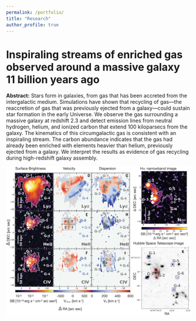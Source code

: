 ```yaml
---
permalink: /portfolio/
title: "Research"
author_profile: true
---
```


Inspiraling streams of enriched gas observed around a massive galaxy 11 billion years ago
====

**Abstract:** Stars form in galaxies, from gas that has been accreted from the intergalactic medium. Simulations have shown that recycling of gas—the reaccretion of gas that was previously ejected from a galaxy—could sustain star formation in the early Universe. We observe the gas surrounding a massive galaxy at redshift 2.3 and detect emission lines from neutral hydrogen, helium, and ionized carbon that extend 100 kiloparsecs from the galaxy. The kinematics of this circumgalactic gas is consistent with an inspiraling stream. The carbon abundance indicates that the gas had already been enriched with elements heavier than helium, previously ejected from a galaxy. We interpret the results as evidence of gas recycling during high-redshift galaxy assembly.

![Image of the extended line emissions](/images/Zhang2023a.png)
